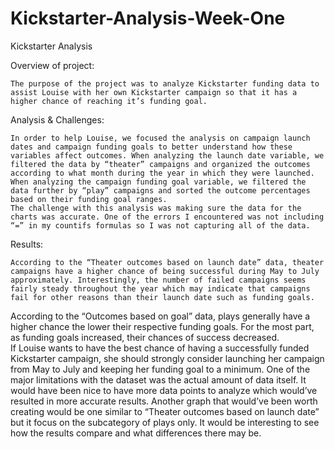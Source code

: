 # Kickstarter-Analysis-Week-One

Kickstarter Analysis

Overview of project:

	The purpose of the project was to analyze Kickstarter funding data to assist Louise with her own Kickstarter campaign so that it has a higher chance of reaching it’s funding goal. 

Analysis & Challenges:

	In order to help Louise, we focused the analysis on campaign launch dates and campaign funding goals to better understand how these variables affect outcomes. When analyzing the launch date variable, we filtered the data by “theater” campaigns and organized the outcomes according to what month during the year in which they were launched. When analyzing the campaign funding goal variable, we filtered the data further by “play” campaigns and sorted the outcome percentages based on their funding goal ranges. 
	The challenge with this analysis was making sure the data for the charts was accurate. One of the errors I encountered was not including “=” in my countifs formulas so I was not capturing all of the data.

Results:

	According to the “Theater outcomes based on launch date” data, theater campaigns have a higher chance of being successful during May to July approximately. Interestingly, the number of failed campaigns seems fairly steady throughout the year which may indicate that campaigns fail for other reasons than their launch date such as funding goals.
  According to the “Outcomes based on goal” data, plays generally have a higher chance the lower their respective funding goals. For the most part, as funding goals increased, their chances of success decreased.  
	If Louise wants to have the best chance of having a successfully funded Kickstarter campaign, she should strongly consider launching her campaign from May to July and keeping her funding goal to a minimum. 
	One of the major limitations with the dataset was the actual amount of data itself. It would have been nice to have more data points to analyze which would’ve resulted in more accurate results. 
	Another graph that would’ve been worth creating would be one similar to “Theater outcomes based on launch date” but it focus on the subcategory of plays only. It would be interesting to see how the results compare and what differences there may be.



